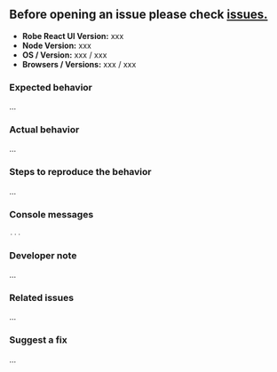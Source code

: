 
## Before opening an issue please check [issues.](https://github.com/robeio/robe-react-ui/issues)

* **Robe React UI Version:** xxx
* **Node Version:** xxx
* **OS / Version:** xxx / xxx
* **Browsers / Versions:** xxx / xxx

### Expected behavior
...

### Actual behavior
...

### Steps to reproduce the behavior
...

### Console messages
```javascript
...
```

### Developer note
...

### Related issues
...

### Suggest a fix
...